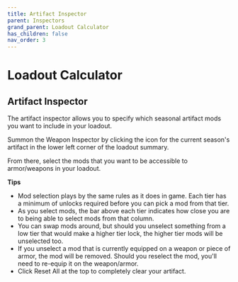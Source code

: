 ```yaml
---
title: Artifact Inspector
parent: Inspectors
grand_parent: Loadout Calculator
has_children: false
nav_order: 3
---
```


# Loadout Calculator

## Artifact Inspector

The artifact inspector allows you to specify which seasonal artifact mods you want to include in your loadout. 

Summon the Weapon Inspector by clicking the icon for the current season's artifact in the lower left corner of the loadout summary. 

From there, select the mods that you want to be accessible to armor/weapons in your loadout.

**Tips**

* Mod selection plays by the same rules as it does in game. Each tier has a minimum of unlocks required before you can pick a mod from that tier. 
* As you select mods, the bar above each tier indicates how close you are to being able to select mods from that column. 
* You can swap mods around, but should you unselect something from a low tier that would make a higher tier lock, the higher tier mods will be unselected too.
* If you unselect a mod that is currently equipped on a weapon or piece of armor, the mod will be removed. Should you reselect the mod, you'll need to re-equip it on the weapon/armor.
* Click Reset All at the top to completely clear your artifact.